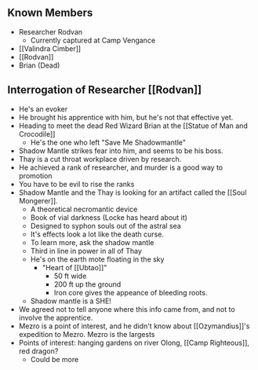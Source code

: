 ## Known Members
- Researcher Rodvan
	- Currently captured at Camp Vengance
- [[Valindra Cimber]]
- [[Rodvan]]
- Brian (Dead)


## Interrogation of Researcher [[Rodvan]]
- He's an evoker
- He brought his apprentice with him, but he's not that effective yet.
- Heading to meet the dead Red Wizard Brian at the [[Statue of Man and Crocodile]]
	- He's the one who left "Save Me Shadowmantle"
- Shadow Mantle strikes fear into him, and seems to be his boss.
- Thay is a cut throat workplace driven by research.
- He achieved a rank of researcher, and murder is a good way to promotion
- You have to be evil to rise the ranks
- Shadow Mantle and the Thay is looking for an artifact called the [[Soul Mongerer]].
	- A theoretical necromantic device
	- Book of vial darkness (Locke has heard about it)
	- Designed to syphon souls out of the astral sea
	- It's effects look a lot like the death curse.
	- To learn more, ask the shadow mantle
	- Third in line in power in all of Thay
	- He's on the earth mote floating in the sky
		- "Heart of [[Ubtao]]"
			- 50 ft wide
			- 200 ft up the ground
			- Iron core gives the appeance of bleeding roots.
	- Shadow mantle is a SHE!
- We agreed not to tell anyone where this info came from, and not to involve the apprentice.
- Mezro is a point of interest, and he didn't know about [[Ozymandius]]'s expedition to Mezro. Mezro is the largests
- Points of interest: hanging gardens on river Olong, [[Camp Righteous]], red dragon?
	- Could be more